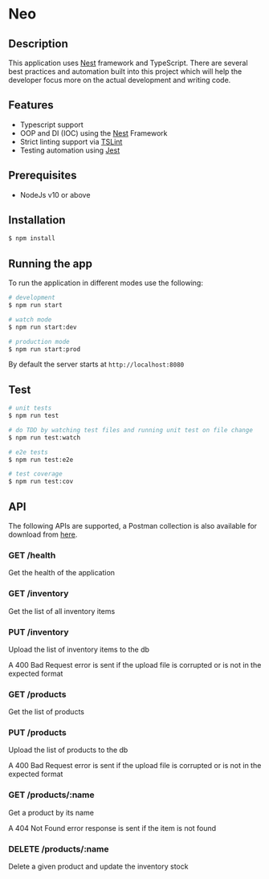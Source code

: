 # Neo

## Description

This application uses [Nest](https://github.com/nestjs/nest) framework and TypeScript. There are several best practices and automation built into this project which will help the developer focus more on the actual development and writing code.

## Features

- Typescript support
- OOP and DI (IOC) using the [Nest](https://github.com/nestjs/nest) Framework
- Strict linting support via [TSLint](https://palantir.github.io/tslint/)
- Testing automation using [Jest](https://jestjs.io/docs/en)

## Prerequisites

- NodeJs v10 or above

## Installation

```bash
$ npm install
```

## Running the app

To run the application in different modes use the following:

```bash
# development
$ npm run start

# watch mode
$ npm run start:dev

# production mode
$ npm run start:prod
```

By default the server starts at `http://localhost:8080`

## Test

```bash
# unit tests
$ npm run test

# do TDD by watching test files and running unit test on file change
$ npm run test:watch

# e2e tests
$ npm run test:e2e

# test coverage
$ npm run test:cov
```

## API

The following APIs are supported, a Postman collection is also available for download from [here](/mocks/Neo%20Api.postman_collection.json).

### GET /health

Get the health of the application

### GET /inventory

Get the list of all inventory items

### PUT /inventory

Upload the list of inventory items to the db

A 400 Bad Request error is sent if the upload file is corrupted or is not in the expected format

### GET /products

Get the list of products

### PUT /products

Upload the list of products to the db

A 400 Bad Request error is sent if the upload file is corrupted or is not in the expected format

### GET /products/:name

Get a product by its name

A 404 Not Found error response is sent if the item is not found

### DELETE /products/:name

Delete a given product and update the inventory stock
